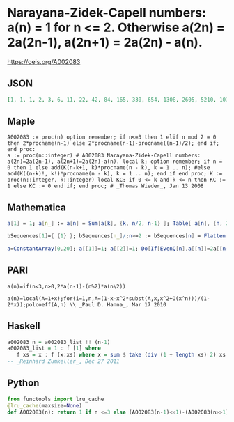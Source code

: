 # Narayana\-Zidek\-Capell numbers: a\(n\) \= 1 for n <\= 2\. Otherwise a\(2n\) \= 2a\(2n\-1\), a\(2n\+1\) \= 2a\(2n\) \- a\(n\)\.
https://oeis.org/A002083
## JSON
```JSON
[1, 1, 1, 2, 3, 6, 11, 22, 42, 84, 165, 330, 654, 1308, 2605, 5210, 10398, 20796, 41550, 83100, 166116, 332232, 664299, 1328598, 2656866, 5313732, 10626810, 21253620, 42505932, 85011864, 170021123, 340042246, 680079282, 1360158564]
```
## Maple
```Maple
A002083 := proc(n) option remember; if n<=3 then 1 elif n mod 2 = 0 then 2*procname(n-1) else 2*procname(n-1)-procname((n-1)/2); end if; end proc:
a := proc(n::integer) # A002083 Narayana-Zidek-Capell numbers: a(2n)=2a(2n-1), a(2n+1)=2a(2n)-a(n). local k; option remember; if n = 0 then 1 else add(K(n-k+1, k)*procname(n - k), k = 1 .. n); #else add(K((n-k)!, k!)*procname(n - k), k = 1 .. n); end if end proc; K := proc(n::integer, k::integer) local KC; if 0 <= k and k <= n then KC := 1 else KC := 0 end if; end proc; # _Thomas Wieder_, Jan 13 2008
```
## Mathematica
```Mathematica
a[1] = 1; a[n_] := a[n] = Sum[a[k], {k, n/2, n-1} ]; Table[ a[n], {n, 2, 70, 2} ] (* _Robert G. Wilson v_, Apr 22 2001 *)
```
```Mathematica
bSequences[1]={ {1} }; bSequences[n_]/;n>=2 := bSequences[n] = Flatten[Table[Map[Join[ #, {i}]&, bSequences[n-i]], {i, Ceiling[n/2]}], 1] (* _David Callan_ *)
```
```Mathematica
a=ConstantArray[0,20]; a[[1]]=1; a[[2]]=1; Do[If[EvenQ[n],a[[n]]=2a[[n-1]],a[[n]]=2a[[n-1]]-a[[(n-1)/2]]];,{n,3,20}]; a (* _Vaclav Kotesovec_, Nov 19 2012 *)
```
## PARI
```PARI
a(n)=if(n<3,n>0,2*a(n-1)-(n%2)*a(n\2))
```
```PARI
a(n)=local(A=1+x);for(i=1,n,A=(1-x-x^2*subst(A,x,x^2+O(x^n)))/(1-2*x));polcoeff(A,n) \\ _Paul D. Hanna_, Mar 17 2010
```
## Haskell
```Haskell
a002083 n = a002083_list !! (n-1)
a002083_list = 1 : f [1] where
   f xs = x : f (x:xs) where x = sum $ take (div (1 + length xs) 2) xs
-- _Reinhard Zumkeller_, Dec 27 2011
```
## Python
```Python
from functools import lru_cache
@lru_cache(maxsize=None)
def A002083(n): return 1 if n <=3 else (A002083(n-1)<<1)-(A002083(n>>1) if n&1 else 0) # _Chai Wah Wu_, Nov 07 2022
```
